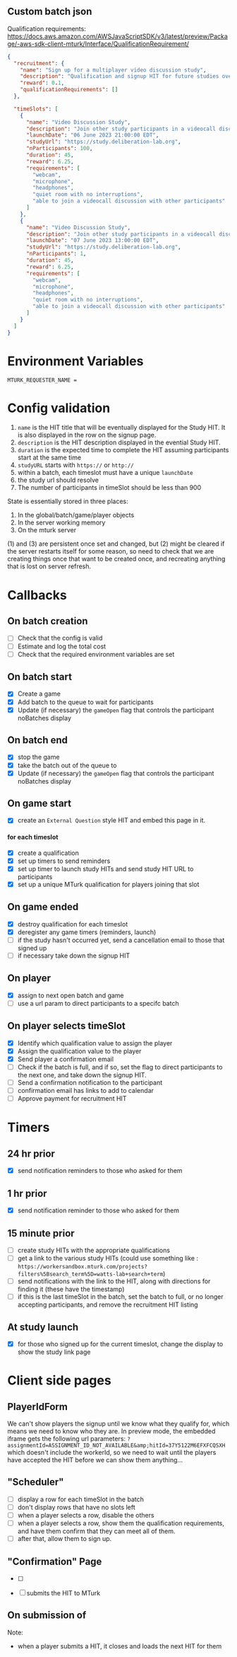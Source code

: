 ## Custom batch json

Qualification requirements: https://docs.aws.amazon.com/AWSJavaScriptSDK/v3/latest/preview/Package/-aws-sdk-client-mturk/Interface/QualificationRequirement/

```json
{
  "recruitment": {
    "name": "Sign up for a multiplayer video discussion study",
    "description": "Qualification and signup HIT for future studies over the next week",
    "reward": 0.1,
    "qualificationRequirements": []
  },

  "timeSlots": [
    {
      "name": "Video Discussion Study",
      "description": "Join other study participants in a videocall discussion about an assigned topic.",
      "launchDate": "06 June 2023 21:00:00 EDT",
      "studyUrl": "https://study.deliberation-lab.org",
      "nParticipants": 100,
      "duration": 45,
      "reward": 6.25,
      "requirements": [
        "webcam",
        "microphone",
        "headphones",
        "quiet room with no interruptions",
        "able to join a videocall discussion with other participants"
      ]
    },
    {
      "name": "Video Discussion Study",
      "description": "Join other study participants in a videocall discussion about an assigned topic.",
      "launchDate": "07 June 2023 13:00:00 EDT",
      "studyUrl": "https://study.deliberation-lab.org",
      "nParticipants": 1,
      "duration": 45,
      "reward": 6.25,
      "requirements": [
        "webcam",
        "microphone",
        "headphones",
        "quiet room with no interruptions",
        "able to join a videocall discussion with other participants"
      ]
    }
  ]
}
```

# Environment Variables

```
MTURK_REQUESTER_NAME =
```

# Config validation

1. `name` is the HIT title that will be eventually displayed for the Study HIT. It is also displayed in the row on the signup page.
2. `description` is the HIT description displayed in the evential Study HIT.
3. `duration` is the expected time to complete the HIT assuming participants start at the same time
4. `studyURL` starts with `https://` or `http://`
5. within a batch, each timeslot must have a unique `launchDate`
6. the study url should resolve
7. The number of participants in timeSlot should be less than 900

State is essentially stored in three places:

1. In the global/batch/game/player objects
2. In the server working memory
3. On the mturk server

(1) and (3) are persistent once set and changed, but (2) might be cleared
if the server restarts itself for some reason, so need to check that
we are creating things once that want to be created once, and recreating
anything that is lost on server refresh.

# Callbacks

## On batch creation

- [ ] Check that the config is valid
- [ ] Estimate and log the total cost
- [ ] Check that the required environment variables are set

## On batch start

- [x] Create a game
- [x] Add batch to the queue to wait for participants
- [x] Update (if necessary) the `gameOpen` flag that controls the participant noBatches display

## On batch end

- [x] stop the game
- [x] take the batch out of the queue to
- [x] Update (if necessary) the `gameOpen` flag that controls the participant noBatches display

## On game start

- [x] create an `External Question` style HIT and embed this page in it.

#### for each timeslot

- [x] create a qualification
- [x] set up timers to send reminders
- [x] set up timer to launch study HITs and send study HIT URL to participants
- [x] set up a unique MTurk qualification for players joining that slot

## On game ended

- [x] destroy qualification for each timeslot
- [x] deregister any game timers (reminders, launch)
- [ ] if the study hasn't occurred yet, send a cancellation email to those that signed up
- [ ] if necessary take down the signup HIT

## On player

- [x] assign to next open batch and game
- [ ] use a url param to direct participants to a specifc batch

## On player selects timeSlot

- [x] Identify which qualification value to assign the player
- [x] Assign the qualification value to the player
- [x] Send player a confirmation email
- [ ] Check if the batch is full, and if so, set the flag to direct participants to the next one, and take down the signup HIT.
- [ ] Send a confirmation notification to the participant
- [ ] confirmation email has links to add to calendar
- [ ] Approve payment for recruitment HIT

# Timers

## 24 hr prior

- [x] send notification reminders to those who asked for them

## 1 hr prior

- [x] send notification reminder to those who asked for them

## 15 minute prior

- [ ] create study HITs with the appropriate qualifications
- [ ] get a link to the various study HITs (could use something like : `https://workersandbox.mturk.com/projects?filters%5Bsearch_term%5D=watts-lab+search+term`)
- [ ] send notifications with the link to the HIT, along with directions for finding it (these have the timestamp)
- [ ] if this is the last timeSlot in the batch, set the batch to full, or no longer accepting participants, and remove the recruitment HIT listing

## At study launch

- [x] for those who signed up for the current timeslot, change the display to show the study link page

# Client side pages

## PlayerIdForm

We can't show players the signup until we know what they qualify for,
which means we need to know who they are. In preview mode, the embedded iframe
gets the following url parameters:
`?assignmentId=ASSIGNMENT_ID_NOT_AVAILABLE&amp;hitId=37Y5122M6EFXFCQSXH`
which doesn't include the workerId, so we need to wait until the players have
accepted the HIT before we can show them anything...

## "Scheduler"

- [ ] display a row for each timeSlot in the batch
- [ ] don't display rows that have no slots left
- [ ] when a player selects a row, disable the others
- [ ] when a player selects a row, show them the qualification requirements, and have them confirm that they can meet all of them.
- [ ] after that, allow them to sign up.

## "Confirmation" Page

- [ ]

- [ ] submits the HIT to MTurk

## On submission of

Note:

- when a player submits a HIT, it closes and loads the next HIT for them
